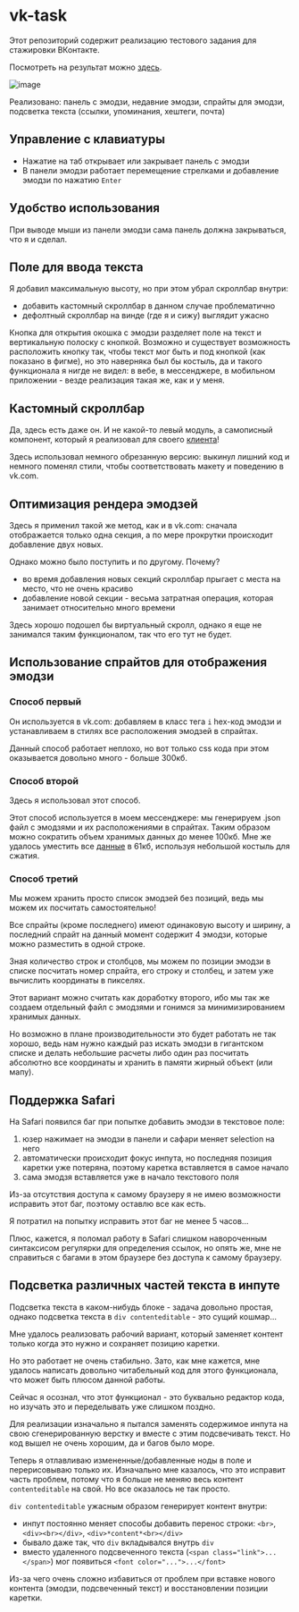 # vk-task

Этот репозиторий содержит реализацию тестового задания для стажировки ВКонтакте.

Посмотреть на результат можно [здесь](https://danyadev.github.io/vk-task/).

![image](https://user-images.githubusercontent.com/35631027/122751944-0d4e5a00-d299-11eb-87f4-0f178110cd2d.png)

Реализовано: панель с эмодзи, недавние эмодзи, спрайты для эмодзи, подсветка текста (ссылки, упоминания, хештеги, почта)

## Управление с клавиатуры

- Нажатие на таб открывает или закрывает панель с эмодзи
- В панели эмодзи работает перемещение стрелками и добавление эмодзи по нажатию `Enter`

## Удобство использования

При выводе мыши из панели эмодзи сама панель должна закрываться, что я и сделал.

## Поле для ввода текста

Я добавил максимальную высоту, но при этом убрал скроллбар внутри:
- добавить кастомный скроллбар в данном случае проблематично
- дефолтный скроллбар на винде (где я и сижу) выглядит ужасно

Кнопка для открытия окошка с эмодзи разделяет поле на текст и вертикальную полоску с кнопкой.
Возможно и существует возможность расположить кнопку так, чтобы текст мог быть и под кнопкой
(как показано в фигме), но это наверняка был бы костыль, да и такого функционала я нигде не видел:
в вебе, в мессенджере, в мобильном приложении - везде реализация такая же, как и у меня.

## Кастомный скроллбар

Да, здесь есть даже он. И не какой-то левый модуль, а самописный компонент, который я
реализовал для своего [клиента](https://github.com/danyadev/vk-desktop)!

Здесь использовал немного обрезанную версию: выкинул лишний код и немного поменял стили,
чтобы соответствовать макету и поведению в vk.com.

## Оптимизация рендера эмодзей

Здесь я применил такой же метод, как и в vk.com:
сначала отображается только одна секция, а по мере прокрутки происходит
добавление двух новых.

Однако можно было поступить и по другому. Почему?
* во время добавления новых секций скроллбар прыгает с места на место, что не очень красиво
* добавление новой секции - весьма затратная операция, которая занимает относительно много времени

Здесь хорошо подошел бы виртуальный скролл, однако я еще не занимался таким функционалом,
так что его тут не будет.

## Использование спрайтов для отображения эмодзи

### Способ первый

Он используется в vk.com: добавляем в класс тега `i` hex-код эмодзи и устанавливаем
в стилях все расположения эмодзей в спрайтах.

Данный способ работает неплохо, но вот только css кода при этом оказывается довольно
много - больше 300кб.

### Способ второй

Здесь я использовал этот способ.

Этот способ используется в моем мессенджере: мы генерируем .json файл с
эмодзями и их расположениями в спрайтах. Таким образом можно сократить объем хранимых
данных до менее 100кб. Мне же удалось уместить все
[данные](https://github.com/danyadev/vk-desktop/blob/master/src/js/json/localEmoji.json)
в 61кб, используя небольшой костыль для сжатия.

### Способ третий

Мы можем хранить просто список эмодзей без позиций, ведь мы можем их посчитать самостоятельно!

Все спрайты (кроме последнего) имеют одинаковую высоту и ширину, а последний спрайт на данный
момент содержит 4 эмодзи, которые можно разместить в одной строке.

Зная количество строк и столбцов, мы можем по позиции эмодзи в списке посчитать
номер спрайта, его строку и столбец, и затем уже вычислить координаты в пикселях.

Этот вариант можно считать как доработку второго, ибо мы так же создаем отдельный файл
с эмодзями и гонимся за минимизированием хранимых данных.

Но возможно в плане производительности это будет работать не так хорошо,
ведь нам нужно каждый раз искать эмодзи в гигантском списке и делать небольшие расчеты
либо один раз посчитать абсолютно все координаты и хранить в памяти жирный объект (или мапу).

## Поддержка Safari

На Safari появился баг при попытке добавить эмодзи в текстовое поле:
1) юзер нажимает на эмодзи в панели и сафари меняет selection на него
2) автоматически происходит фокус инпута, но последняя позиция каретки уже потеряна,
поэтому каретка вставляется в самое начало
3) сама эмодзя вставляется уже в начало текстового поля

Из-за отсутствия доступа к самому браузеру я не имею возможности исправить этот баг,
поэтому оставлю все как есть.

Я потратил на попытку исправить этот баг не менее 5 часов...

Плюс, кажется, я поломал работу в Safari слишком навороченным синтаксисом регулярки
для определения ссылок, но опять же, мне не справиться с багами в этом браузере
без доступа к самому браузеру.

## Подсветка различных частей текста в инпуте

Подсветка текста в каком-нибудь блоке - задача довольно простая, однако
подсветка текста в `div contenteditable` - это сущий кошмар...

Мне удалось реализовать рабочий вариант, который заменяет контент только когда
это нужно и сохраняет позицию каретки.

Но это работает не очень стабильно. Зато, как мне кажется, мне удалось написать
довольно читабельный код для этого функционала, что может быть плюсом данной работы.

Сейчас я осознал, что этот функционал - это буквально редактор кода, но изучать это
и переделывать уже слишком поздно.

Для реализации изначально я пытался заменять содержимое инпута на свою сгенерированную
верстку и вместе с этим подсвечивать текст. Но код вышел не очень хорошим,
да и багов было море.

Теперь я отлавливаю измененные/добавленные ноды в поле и перерисовываю только их.
Изначально мне казалось, что это исправит часть проблем, потому что я больше не
меняю весь контент `contenteditable` на свой. Но все оказалось не так просто.

`div contenteditable` ужасным образом генерирует контент внутри:
- инпут постоянно меняет способы добавить перенос строки: `<br>`, `<div><br></div>`,
`<div>*content*<br></div>`
- бывало даже так, что `div` вкладывался внутрь `div`
- вместо удаленного подсвеченного текста (`<span class="link">...</span>`)
мог появиться `<font color="...">...</font>`

Из-за чего очень сложно избавиться от проблем при вставке нового контента
(эмодзи, подсвеченный текст) и восстановлении позиции каретки.
